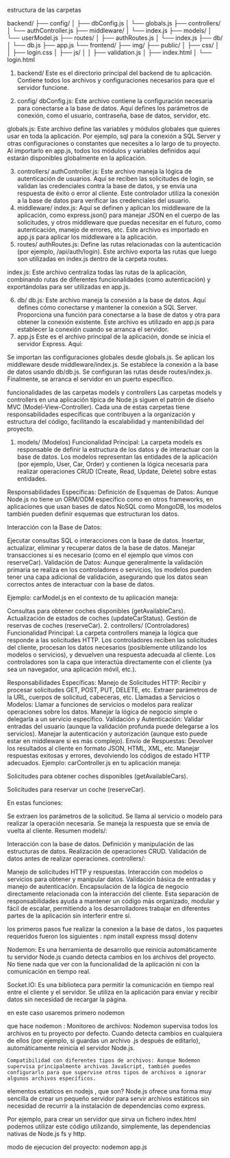 estructura de las carpetas

backend/
├── config/
│   ├── dbConfig.js
│   └── globals.js
├── controllers/
│   └── authController.js
├── middleware/
│   └── index.js
├── models/
│   └── userModel.js
├── routes/
│   ├── authRoutes.js
│   └── index.js
├── db/
│   └── db.js
├── app.js
└── frontend/
    ├── img/
    ├── public/
    │   ├── css/
    │   │   ├── login.css
    │   ├── js/
    │   │   ├── validation.js
    │   ├── index.html
    │   └── login.html



1. backend/
Este es el directorio principal del backend de tu aplicación. Contiene todos los archivos y configuraciones necesarios para que el servidor funcione.

2. config/
dbConfig.js: Este archivo contiene la configuración necesaria para conectarse a la base de datos. Aquí defines los parámetros de conexión, como el usuario, contraseña, base de datos, servidor, etc.

globals.js: Este archivo define las variables y módulos globales que quieres usar en toda la aplicación. Por ejemplo, sql para la conexión a SQL Server y otras configuraciones o constantes que necesites a lo largo de tu proyecto. Al importarlo en app.js, todos los módulos y variables definidos aquí estarán disponibles globalmente en la aplicación.

3. controllers/
authController.js: Este archivo maneja la lógica de autenticación de usuarios. Aquí se reciben las solicitudes de login, se validan las credenciales contra la base de datos, y se envía una respuesta de éxito o error al cliente. Este controlador utiliza la conexión a la base de datos para verificar las credenciales del usuario.
4. middleware/
index.js: Aquí se definen y aplican los middleware de la aplicación, como express.json() para manejar JSON en el cuerpo de las solicitudes, y otros middleware que puedas necesitar en el futuro, como autenticación, manejo de errores, etc. Este archivo es importado en app.js para aplicar los middleware a la aplicación.
5. routes/
authRoutes.js: Define las rutas relacionadas con la autenticación (por ejemplo, /api/auth/login). Este archivo exporta las rutas que luego son utilizadas en index.js dentro de la carpeta routes.

index.js: Este archivo centraliza todas las rutas de la aplicación, combinando rutas de diferentes funcionalidades (como autenticación) y exportándolas para ser utilizadas en app.js.

6. db/
db.js: Este archivo maneja la conexión a la base de datos. Aquí defines cómo conectarse y mantener la conexión a SQL Server. Proporciona una función para conectarse a la base de datos y otra para obtener la conexión existente. Este archivo es utilizado en app.js para establecer la conexión cuando se arranca el servidor.
7. app.js
Este es el archivo principal de la aplicación, donde se inicia el servidor Express. Aquí:

Se importan las configuraciones globales desde globals.js.
Se aplican los middleware desde middleware/index.js.
Se establece la conexión a la base de datos usando db/db.js.
Se configuran las rutas desde routes/index.js.
Finalmente, se arranca el servidor en un puerto específico.



funcionalidades de las carpetas models y controllers
Las carpetas models y controllers en una aplicación típica de Node.js siguen el patrón de diseño MVC (Model-View-Controller). Cada una de estas carpetas tiene responsabilidades específicas que contribuyen a la organización y estructura del código, facilitando la escalabilidad y mantenibilidad del proyecto.

1. models/ (Modelos)
Funcionalidad Principal:
La carpeta models es responsable de definir la estructura de los datos y de interactuar con la base de datos. Los modelos representan las entidades de la aplicación (por ejemplo, User, Car, Order) y contienen la lógica necesaria para realizar operaciones CRUD (Create, Read, Update, Delete) sobre estas entidades.

Responsabilidades Específicas:
Definición de Esquemas de Datos: Aunque Node.js no tiene un ORM/ODM específico como en otros frameworks, en aplicaciones que usan bases de datos NoSQL como MongoDB, los modelos también pueden definir esquemas que estructuran los datos.

Interacción con la Base de Datos:

Ejecutar consultas SQL o interacciones con la base de datos.
Insertar, actualizar, eliminar y recuperar datos de la base de datos.
Manejar transacciones si es necesario (como en el ejemplo que vimos con reserveCar).
Validación de Datos: Aunque generalmente la validación primaria se realiza en los controladores o servicios, los modelos pueden tener una capa adicional de validación, asegurando que los datos sean correctos antes de interactuar con la base de datos.

Ejemplo:
carModel.js en el contexto de tu aplicación maneja:

Consultas para obtener coches disponibles (getAvailableCars).
Actualización de estados de coches (updateCarStatus).
Gestión de reservas de coches (reserveCar).
2. controllers/ (Controladores)
Funcionalidad Principal:
La carpeta controllers maneja la lógica que responde a las solicitudes HTTP. Los controladores reciben las solicitudes del cliente, procesan los datos necesarios (posiblemente utilizando los modelos o servicios), y devuelven una respuesta adecuada al cliente. Los controladores son la capa que interactúa directamente con el cliente (ya sea un navegador, una aplicación móvil, etc.).

Responsabilidades Específicas:
Manejo de Solicitudes HTTP:
Recibir y procesar solicitudes GET, POST, PUT, DELETE, etc.
Extraer parámetros de la URL, cuerpos de solicitud, cabeceras, etc.
Llamadas a Servicios o Modelos:
Llamar a funciones de servicios o modelos para realizar operaciones sobre los datos.
Manejar la lógica de negocio simple o delegarla a un servicio específico.
Validación y Autenticación:
Validar entradas del usuario (aunque la validación profunda puede delegarse a los servicios).
Manejar la autenticación y autorización (aunque esto puede estar en middleware si es más complejo).
Envío de Respuestas:
Devolver los resultados al cliente en formato JSON, HTML, XML, etc.
Manejar respuestas exitosas y errores, devolviendo los códigos de estado HTTP adecuados.
Ejemplo:
carController.js en tu aplicación maneja:

Solicitudes para obtener coches disponibles (getAvailableCars).

Solicitudes para reservar un coche (reserveCar).

En estas funciones:

Se extraen los parámetros de la solicitud.
Se llama al servicio o modelo para realizar la operación necesaria.
Se maneja la respuesta que se envía de vuelta al cliente.
Resumen
models/:

Interacción con la base de datos.
Definición y manipulación de las estructuras de datos.
Realización de operaciones CRUD.
Validación de datos antes de realizar operaciones.
controllers/:

Manejo de solicitudes HTTP y respuestas.
Interacción con modelos o servicios para obtener y manipular datos.
Validación básica de entradas y manejo de autenticación.
Encapsulación de la lógica de negocio directamente relacionada con la interacción del cliente.
Esta separación de responsabilidades ayuda a mantener un código más organizado, modular y fácil de escalar, permitiendo a los desarrolladores trabajar en diferentes partes de la aplicación sin interferir entre sí.











los primeros pasos fue realizar la conexion a la base de datos , los paquetes requeridos fueron los siguientes :
npm install express mssql dotenv

Nodemon: Es una herramienta de desarrollo que reinicia automáticamente tu servidor Node.js cuando detecta cambios en los archivos del proyecto. No tiene nada que ver con la funcionalidad de la aplicación ni con la comunicación en tiempo real.

Socket.IO: Es una biblioteca para permitir la comunicación en tiempo real entre el cliente y el servidor. Se utiliza en la aplicación para enviar y recibir datos sin necesidad de recargar la página.

en este caso usaremos primero nodemon

que hace nodemon :
    Monitoreo de archivos: Nodemon supervisa todos los archivos en tu proyecto por defecto. Cuando detecta cambios en cualquiera de ellos (por ejemplo, si guardas un archivo .js después de editarlo), automáticamente reinicia el servidor Node.js.

    Compatibilidad con diferentes tipos de archivos: Aunque Nodemon supervisa principalmente archivos JavaScript, también puedes configurarlo para que supervise otros tipos de archivos o ignorar algunos archivos específicos.

elementos estaticos en nodejs , que son?
Node.js ofrece una forma muy sencilla de crear un pequeño servidor para servir archivos estáticos sin necesidad de recurrir a la instalación de dependencias como express.

Por ejemplo, para crear un servidor que sirva un fichero index.html podemos utilizar este código utilizando, simplemente, las dependencias nativas de Node.js fs y http.



modo de ejecucion del proyecto:
nodemon app.js

